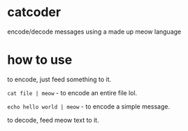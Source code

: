 # catcoder
encode/decode messages using a made up meow language

# how to use
to encode, just feed something to it.  

`cat file | meow` - to encode an entire file lol.  

`echo hello world | meow` - to encode a simple message.  

to decode, feed meow text to it.
